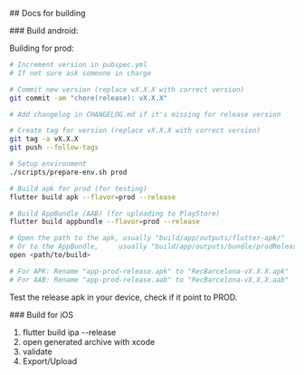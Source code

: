 ## Docs for building

### Build android:

Building for prod:
```bash
# Increment version in pubspec.yml
# If not sure ask someone in charge

# Commit new version (replace vX.X.X with correct version)
git commit -am "chore(release): vX.X.X"

# Add changelog in CHANGELOG.md if it's missing for release version

# Create tag for version (replace vX.X.X with correct version)
git tag -a vX.X.X
git push --follow-tags

# Setup environment
./scripts/prepare-env.sh prod

# Build apk for prod (for testing)
flutter build apk --flavor=prod --release

# Build AppBundle (AAB) (for uploading to PlayStore)
flutter build appbundle --flavor=prod --release

# Open the path to the apk, usually "build/app/outputs/flutter-apk/"
# Or to the AppBundle,     usually "build/app/outputs/bundle/prodRelease"
open <path/to/build>

# For APK: Rename "app-prod-release.apk" to "RecBarcelona-vX.X.X.apk"
# For AAB: Rename "app-prod-release.aab" to "RecBarcelona-vX.X.X.aab"
```

Test the release apk in your device, check if it point to PROD.

### Build for iOS

1. flutter build ipa --release
2. open generated archive with xcode
3. validate
4. Export/Upload